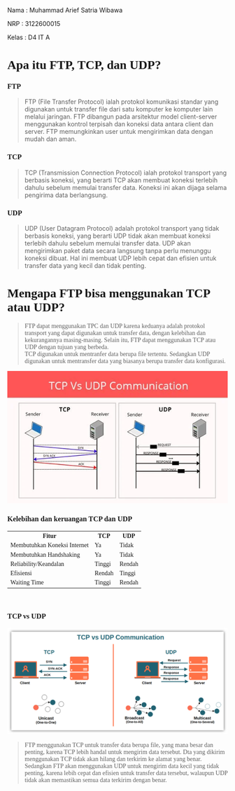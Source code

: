 <p>Nama : Muhammad Arief Satria Wibawa</p>
<p>NRP : 3122600015</p>
<p>Kelas : D4 IT A</p>

**<h1 style="font-family:bahnschrift;">Apa itu FTP, TCP, dan UDP?</h1>**



**<h3 style="font-family:bahnschrift;">FTP</h3>**

>FTP (File Transfer Protocol) ialah protokol komunikasi standar yang digunakan untuk transfer file dari satu komputer ke komputer lain melalui jaringan. FTP dibangun pada arsitektur model client-server menggunakan kontrol terpisah dan koneksi data antara client dan server. FTP memungkinkan user untuk mengirimkan data dengan mudah dan aman.

**<h3 style="font-family:bahnschrift;">TCP</h3>**
>TCP (Transmission Connection Protocol) ialah protokol transport yang berbasis koneksi, yang berarti TCP akan membuat koneksi terlebih dahulu sebelum memulai transfer data. Koneksi ini akan dijaga selama pengirima data berlangsung.

**<h3 style="font-family:bahnschrift;">UDP</h3>**
>UDP (User Datagram Protocol) adalah protokol transport yang tidak berbasis koneksi, yang berarti UDP tidak akan membuat koneksi terlebih dahulu sebelum memulai transfer data. UDP akan mengirimkan paket data secara langsung tanpa perlu menunggu koneksi dibuat. Hal ini membuat UDP lebih cepat dan efisien untuk transfer data yang kecil dan tidak penting.

**<h1 style="font-family:bahnschrift;">Mengapa FTP bisa menggunakan TCP atau UDP?</h1>**

><div class ="isi" style="font-family:bahnschrift;">FTP dapat menggunakan TPC dan UDP karena keduanya adalah protokol transport yang dapat digunakan untuk transfer data, dengan kelebihan dan kekurangannya masing-masing. Selain itu, FTP dapat menggunakan TCP atau UDP dengan tujuan yang berbeda.
><div class ="isi" style="font-family:bahnschrift;">TCP digunakan untuk mentranfer data berupa file tertentu. Sedangkan UDP digunakan untuk mentransfer data yang biasanya berupa transfer data konfigurasi. 

<img src="assets/TCP UDP.webp" alt="TCP and UDP">

**<h3 style="font-family:bahnschrift;">Kelebihan dan keruangan TCP dan UDP</h3>**

<table style="font-family:bahnschrift;">
<tr>
    <th>Fitur</th>
    <th>TCP</th>
    <th>UDP</th>
</tr>
<tr>
    <td>Membutuhkan Koneksi Internet</td>
    <td>Ya</td>
    <td>Tidak</td>
</tr>
<tr>
    <td>Membutuhkan Handshaking</td>
    <td>Ya</td>
    <td>Tidak</td>
</tr>
<tr>
    <td>Reliability/Keandalan</td>
    <td>Tinggi</td>
    <td>Rendah</td>
</tr>
<tr>
    <td>Efisiensi</td>
    <td>Rendah</td>
    <td>Tinggi</td>
</tr>
<tr>
    <td>Waiting Time</td>
    <td>Tinggi</td>
    <td>Rendah</td>
</tr>
</table>
<br>

**<h3 style="font-family:bahnschrift;">TCP vs UDP</h3>**

<img src="assets/tcpUdp2.png" alt="TCP vs UDP">

><div class ="isi" style="font-family:bahnschrift;">FTP menggunakan TCP untuk transfer data berupa file, yang mana besar dan penting, karena TCP lebih handal untuk mengirim data tersebut. Dta yang dikirim menggunakan TCP tidak akan hilang dan terkirim ke alamat yang benar. Sedangkan FTP akan menggunakan UDP untuk mengirim data kecil yang tidak penting, karena lebih cepat dan efisien untuk transfer data tersebut, walaupun UDP tidak akan memastikan semua data terkirim dengan benar.
